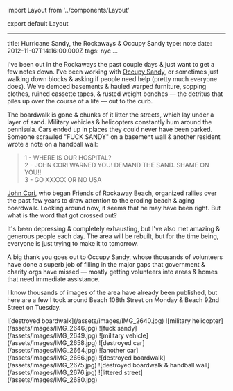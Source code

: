 import Layout from '../components/Layout'

export default Layout

---

title: Hurricane Sandy, the Rockaways & Occupy Sandy
type: note
date: 2012-11-07T14:16:00.000Z
tags: nyc
...

I've been out in the Rockaways the past couple days & just want to get a few
notes down. I've been working with [Occupy Sandy](http://occupysandy.com), or
sometimes just walking down blocks & asking if people need help (pretty much
everyone does). We've demoed basements & hauled warped furniture, sopping
clothes, ruined cassette tapes, & rusted weight benches &mdash; the detritus
that piles up over the course of a life &mdash; out to the curb.

The boardwalk is gone & chunks of it litter the streets, which lay under a layer
of sand. Military vehicles & helicopters constantly hum around the pennisula.
Cars ended up in places they could never have been parked. Someone scrawled
"FUCK SANDY" on a basement wall & another resident wrote a note on a handball
wall:

> 1 - WHERE IS OUR HOSPITAL?<br/>
> 2 - JOHN CORI WARNED YOU! DEMAND THE SAND. SHAME ON YOU!!<br/>
> 3 - GO XXXXX OR NO USA

[John Cori][0], who began Friends of Rockaway Beach, organized rallies over
the past few years to draw attention to the eroding beach & aging boardwalk.
Looking around now, it seems that he may have been right. But what is the word
that got crossed out?

It's been depressing & completely exhausting, but I've also met amazing &
generous people each day. The area will be rebuilt, but for the time being,
everyone is just trying to make it to tomorrow.

A big thank you goes out to Occupy Sandy, whose thousands of volunteers have
done a superb job of filling in the major gaps that government & charity orgs
have missed &mdash; mostly getting volunteers into areas & homes that need
immediate assistance.

I know thousands of images of the area have already been published, but here are
a few I took around Beach 108th Street on Monday & Beach 92nd Street on
Tuesday.

[0]: http://www.rockawave.com/news/2011-08-05/Top_Stories/New_Group_Seeks_to_Save_Rockaways_Beaches.html

<div>
![destroyed boardwalk](/assets/images/IMG_2640.jpg)
![military helicopter](/assets/images/IMG_2646.jpg)
![fuck sandy](/assets/images/IMG_2649.jpg)
![military vehicle](/assets/images/IMG_2658.jpg)
![destroyed car](/assets/images/IMG_2664.jpg)
![another car](/assets/images/IMG_2666.jpg)
![destroyed boardwalk](/assets/images/IMG_2675.jpg)
![destroyed boardwalk & handball wall](/assets/images/IMG_2676.jpg)
![littered street](/assets/images/IMG_2680.jpg)
</div>
